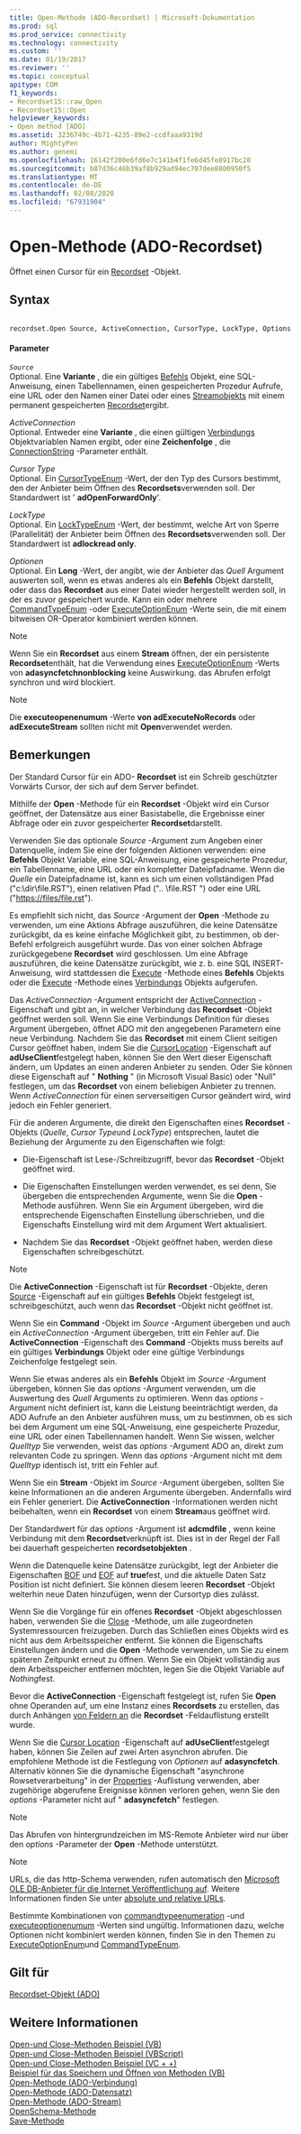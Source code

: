 ```yaml
---
title: Open-Methode (ADO-Recordset) | Microsoft-Dokumentation
ms.prod: sql
ms.prod_service: connectivity
ms.technology: connectivity
ms.custom: ''
ms.date: 01/19/2017
ms.reviewer: ''
ms.topic: conceptual
apitype: COM
f1_keywords:
- Recordset15::raw_Open
- Recordset15::Open
helpviewer_keywords:
- Open method [ADO]
ms.assetid: 3236749c-4b71-4235-89e2-ccdfaaa9319d
author: MightyPen
ms.author: genemi
ms.openlocfilehash: 16142f200e6fd6e7c141b4f1fe6d45fe8917bc28
ms.sourcegitcommit: b87d36c46b39af8b929ad94ec707dee8800950f5
ms.translationtype: MT
ms.contentlocale: de-DE
ms.lasthandoff: 02/08/2020
ms.locfileid: "67931904"
---
```

# <a name="open-method-ado-recordset"></a>Open-Methode (ADO-Recordset)
Öffnet einen Cursor für ein [Recordset](../../../ado/reference/ado-api/recordset-object-ado.md) -Objekt.  
  
## <a name="syntax"></a>Syntax  
  
```  
  
recordset.Open Source, ActiveConnection, CursorType, LockType, Options  
```  
  
#### <a name="parameters"></a>Parameter  
 *`Source`*  
 Optional. Eine **Variante** , die ein gültiges [Befehls](../../../ado/reference/ado-api/command-object-ado.md) Objekt, eine SQL-Anweisung, einen Tabellennamen, einen gespeicherten Prozedur Aufrufe, eine URL oder den Namen einer Datei oder eines [Streamobjekts](../../../ado/reference/ado-api/stream-object-ado.md) mit einem permanent gespeicherten [Recordset](../../../ado/reference/ado-api/recordset-object-ado.md)ergibt.  
  
 *ActiveConnection*  
 Optional. Entweder eine **Variante** , die einen gültigen [Verbindungs](../../../ado/reference/ado-api/connection-object-ado.md) Objektvariablen Namen ergibt, oder eine **Zeichenfolge** , die [ConnectionString](../../../ado/reference/ado-api/connectionstring-property-ado.md) -Parameter enthält.  
  
 *Cursor Type*  
 Optional. Ein [CursorTypeEnum](../../../ado/reference/ado-api/cursortypeenum.md) -Wert, der den Typ des Cursors bestimmt, den der Anbieter beim Öffnen des **Recordsets**verwenden soll. Der Standardwert ist ' **adOpenForwardOnly**'.  
  
 *LockType*  
 Optional. Ein [LockTypeEnum](../../../ado/reference/ado-api/locktypeenum.md) -Wert, der bestimmt, welche Art von Sperre (Parallelität) der Anbieter beim Öffnen des **Recordsets**verwenden soll. Der Standardwert ist **adlockread only**.  
  
 *Optionen*  
 Optional. Ein **Long** -Wert, der angibt, wie der Anbieter das *Quell* Argument auswerten soll, wenn es etwas anderes als ein **Befehls** Objekt darstellt, oder dass das **Recordset** aus einer Datei wieder hergestellt werden soll, in der es zuvor gespeichert wurde. Kann ein oder mehrere [CommandTypeEnum](../../../ado/reference/ado-api/commandtypeenum.md) -oder [ExecuteOptionEnum](../../../ado/reference/ado-api/executeoptionenum.md) -Werte sein, die mit einem bitweisen OR-Operator kombiniert werden können.  
  
> [!NOTE]
>  Wenn Sie ein **Recordset** aus einem **Stream** öffnen, der ein persistente **Recordset**enthält, hat die Verwendung eines [ExecuteOptionEnum](../../../ado/reference/ado-api/executeoptionenum.md) -Werts von **adasyncfetchnonblocking** keine Auswirkung. das Abrufen erfolgt synchron und wird blockiert.  
  
> [!NOTE]
>  Die **executeopenenumum** -Werte **von adExecuteNoRecords** oder **adExecuteStream** sollten nicht mit **Open**verwendet werden.  
  
## <a name="remarks"></a>Bemerkungen  
 Der Standard Cursor für ein ADO- **Recordset** ist ein Schreib geschützter Vorwärts Cursor, der sich auf dem Server befindet.  
  
 Mithilfe der **Open** -Methode für ein **Recordset** -Objekt wird ein Cursor geöffnet, der Datensätze aus einer Basistabelle, die Ergebnisse einer Abfrage oder ein zuvor gespeicherter **Recordset**darstellt.  
  
 Verwenden Sie das optionale *Source* -Argument zum Angeben einer Datenquelle, indem Sie eine der folgenden Aktionen verwenden: eine **Befehls** Objekt Variable, eine SQL-Anweisung, eine gespeicherte Prozedur, ein Tabellenname, eine URL oder ein kompletter Dateipfadname. Wenn die *Quelle* ein Dateipfadname ist, kann es sich um einen vollständigen Pfad ("c:\dir\file.RST"), einen relativen Pfad (".. \file.RST ") oder eine URL ("<https://files/file.rst>").  
  
 Es empfiehlt sich nicht, das *Source* -Argument der **Open** -Methode zu verwenden, um eine Aktions Abfrage auszuführen, die keine Datensätze zurückgibt, da es keine einfache Möglichkeit gibt, zu bestimmen, ob der-Befehl erfolgreich ausgeführt wurde. Das von einer solchen Abfrage zurückgegebene **Recordset** wird geschlossen. Um eine Abfrage auszuführen, die keine Datensätze zurückgibt, wie z. b. eine SQL INSERT-Anweisung, wird stattdessen die [Execute](../../../ado/reference/ado-api/execute-method-ado-command.md) -Methode eines **Befehls** Objekts oder die [Execute](../../../ado/reference/ado-api/execute-method-ado-connection.md) -Methode eines [Verbindungs](../../../ado/reference/ado-api/connection-object-ado.md) Objekts aufgerufen.  
  
 Das *ActiveConnection* -Argument entspricht der [ActiveConnection](../../../ado/reference/ado-api/activeconnection-property-ado.md) -Eigenschaft und gibt an, in welcher Verbindung das **Recordset** -Objekt geöffnet werden soll. Wenn Sie eine Verbindungs Definition für dieses Argument übergeben, öffnet ADO mit den angegebenen Parametern eine neue Verbindung. Nachdem Sie das **Recordset** mit einem Client seitigen Cursor geöffnet haben, indem Sie die [CursorLocation](../../../ado/reference/ado-api/cursorlocation-property-ado.md) -Eigenschaft auf **adUseClient**festgelegt haben, können Sie den Wert dieser Eigenschaft ändern, um Updates an einen anderen Anbieter zu senden. Oder Sie können diese Eigenschaft auf " **Nothing** " (in Microsoft Visual Basic) oder "Null" festlegen, um das **Recordset** von einem beliebigen Anbieter zu trennen. Wenn *ActiveConnection* für einen serverseitigen Cursor geändert wird, wird jedoch ein Fehler generiert.  
  
 Für die anderen Argumente, die direkt den Eigenschaften eines **Recordset** -Objekts (*Quelle*, *Cursor Type*und *LockType*) entsprechen, lautet die Beziehung der Argumente zu den Eigenschaften wie folgt:  
  
-   Die-Eigenschaft ist Lese-/Schreibzugriff, bevor das **Recordset** -Objekt geöffnet wird.  
  
-   Die Eigenschaften Einstellungen werden verwendet, es sei denn, Sie übergeben die entsprechenden Argumente, wenn Sie die **Open** -Methode ausführen. Wenn Sie ein Argument übergeben, wird die entsprechende Eigenschaften Einstellung überschrieben, und die Eigenschafts Einstellung wird mit dem Argument Wert aktualisiert.  
  
-   Nachdem Sie das **Recordset** -Objekt geöffnet haben, werden diese Eigenschaften schreibgeschützt.  
  
> [!NOTE]
>  Die **ActiveConnection** -Eigenschaft ist für **Recordset** -Objekte, deren [Source](../../../ado/reference/ado-api/source-property-ado-recordset.md) -Eigenschaft auf ein gültiges **Befehls** Objekt festgelegt ist, schreibgeschützt, auch wenn das **Recordset** -Objekt nicht geöffnet ist.  
  
 Wenn Sie ein **Command** -Objekt im *Source* -Argument übergeben und auch ein *ActiveConnection* -Argument übergeben, tritt ein Fehler auf. Die **ActiveConnection** -Eigenschaft des **Command** -Objekts muss bereits auf ein gültiges **Verbindungs** Objekt oder eine gültige Verbindungs Zeichenfolge festgelegt sein.  
  
 Wenn Sie etwas anderes als ein **Befehls** Objekt im *Source* -Argument übergeben, können Sie das *options* -Argument verwenden, um die Auswertung des *Quell* Arguments zu optimieren. Wenn das *options* -Argument nicht definiert ist, kann die Leistung beeinträchtigt werden, da ADO Aufrufe an den Anbieter ausführen muss, um zu bestimmen, ob es sich bei dem Argument um eine SQL-Anweisung, eine gespeicherte Prozedur, eine URL oder einen Tabellennamen handelt. Wenn Sie wissen, welcher *Quelltyp* Sie verwenden, weist das *options* -Argument ADO an, direkt zum relevanten Code zu springen. Wenn das *options* -Argument nicht mit dem *Quelltyp* identisch ist, tritt ein Fehler auf.  
  
 Wenn Sie ein **Stream** -Objekt im *Source* -Argument übergeben, sollten Sie keine Informationen an die anderen Argumente übergeben. Andernfalls wird ein Fehler generiert. Die **ActiveConnection** -Informationen werden nicht beibehalten, wenn ein **Recordset** von einem **Stream**aus geöffnet wird.  
  
 Der Standardwert für das *options* -Argument ist **adcmdfile** , wenn keine Verbindung mit dem **Recordset**verknüpft ist. Dies ist in der Regel der Fall bei dauerhaft gespeicherten **recordsetobjekten** .  
  
 Wenn die Datenquelle keine Datensätze zurückgibt, legt der Anbieter die Eigenschaften [BOF](../../../ado/reference/ado-api/bof-eof-properties-ado.md) und [EOF](../../../ado/reference/ado-api/bof-eof-properties-ado.md) auf **true**fest, und die aktuelle Daten Satz Position ist nicht definiert. Sie können diesem leeren **Recordset** -Objekt weiterhin neue Daten hinzufügen, wenn der Cursortyp dies zulässt.  
  
 Wenn Sie die Vorgänge für ein offenes **Recordset** -Objekt abgeschlossen haben, verwenden Sie die [Close](../../../ado/reference/ado-api/close-method-ado.md) -Methode, um alle zugeordneten Systemressourcen freizugeben. Durch das Schließen eines Objekts wird es nicht aus dem Arbeitsspeicher entfernt. Sie können die Eigenschafts Einstellungen ändern und die **Open** -Methode verwenden, um Sie zu einem späteren Zeitpunkt erneut zu öffnen. Wenn Sie ein Objekt vollständig aus dem Arbeitsspeicher entfernen möchten, legen Sie die Objekt Variable auf *Nothing*fest.  
  
 Bevor die **ActiveConnection** -Eigenschaft festgelegt ist, rufen Sie **Open** ohne Operanden auf, um eine Instanz eines **Recordsets** zu erstellen, das durch Anhängen [von Feldern an](../../../ado/reference/ado-api/fields-collection-ado.md) die **Recordset** -Feldauflistung erstellt wurde.  
  
 Wenn Sie die [Cursor Location](../../../ado/reference/ado-api/cursorlocation-property-ado.md) -Eigenschaft auf **adUseClient**festgelegt haben, können Sie Zeilen auf zwei Arten asynchron abrufen. Die empfohlene Methode ist die Festlegung von *Optionen* auf **adasyncfetch**. Alternativ können Sie die dynamische Eigenschaft "asynchrone Rowsetverarbeitung" in der [Properties](../../../ado/reference/ado-api/properties-collection-ado.md) -Auflistung verwenden, aber zugehörige abgerufene Ereignisse können verloren gehen, wenn Sie den *options* -Parameter nicht auf " **adasyncfetch**" festlegen.  
  
> [!NOTE]
>  Das Abrufen von hintergrundzeichen im MS-Remote Anbieter wird nur über den *options* -Parameter der **Open** -Methode unterstützt.  
  
> [!NOTE]
>  URLs, die das http-Schema verwenden, rufen automatisch den [Microsoft OLE DB-Anbieter für die Internet Veröffentlichung auf](../../../ado/guide/appendixes/microsoft-ole-db-provider-for-internet-publishing.md). Weitere Informationen finden Sie unter [absolute und relative URLs](../../../ado/guide/data/absolute-and-relative-urls.md).  
  
 Bestimmte Kombinationen von [commandtypeenumeration](../../../ado/reference/ado-api/commandtypeenum.md) -und [executeoptionenumum](../../../ado/reference/ado-api/executeoptionenum.md) -Werten sind ungültig. Informationen dazu, welche Optionen nicht kombiniert werden können, finden Sie in den Themen zu [ExecuteOptionEnum](../../../ado/reference/ado-api/executeoptionenum.md)und [CommandTypeEnum](../../../ado/reference/ado-api/commandtypeenum.md).  
  
## <a name="applies-to"></a>Gilt für  
 [Recordset-Objekt (ADO)](../../../ado/reference/ado-api/recordset-object-ado.md)  
  
## <a name="see-also"></a>Weitere Informationen  
 [Open-und Close-Methoden Beispiel (VB)](../../../ado/reference/ado-api/open-and-close-methods-example-vb.md)   
 [Open-und Close-Methoden Beispiel (VBScript)](../../../ado/reference/ado-api/open-and-close-methods-example-vbscript.md)   
 [Open-und Close-Methoden Beispiel (VC + +)](../../../ado/reference/ado-api/open-and-close-methods-example-vc.md)   
 [Beispiel für das Speichern und Öffnen von Methoden (VB)](../../../ado/reference/ado-api/save-and-open-methods-example-vb.md)   
 [Open-Methode (ADO-Verbindung)](../../../ado/reference/ado-api/open-method-ado-connection.md)   
 [Open-Methode (ADO-Datensatz)](../../../ado/reference/ado-api/open-method-ado-record.md)   
 [Open-Methode (ADO-Stream)](../../../ado/reference/ado-api/open-method-ado-stream.md)   
 [OpenSchema-Methode](../../../ado/reference/ado-api/openschema-method.md)   
 [Save-Methode](../../../ado/reference/ado-api/save-method.md)
